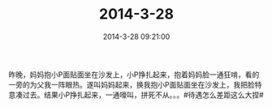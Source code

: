 ﻿---
title: "2014-3-28"
date: 2014-3-28 09:21:00
tags: 文字
categories: 爸爸
---
昨晚，妈妈抱小P面贴面坐在沙发上，小P挣扎起来，抱着妈妈脸一通狂啃，看的一旁的为父我一阵眼热。遂叫妈妈起来，换我抱小P面贴面坐在沙发上，我把脸特意凑过去。结果小P挣扎起来，一通嚎叫，拼死不从。。。#待遇怎么差距这么大捏# ​​​​ 